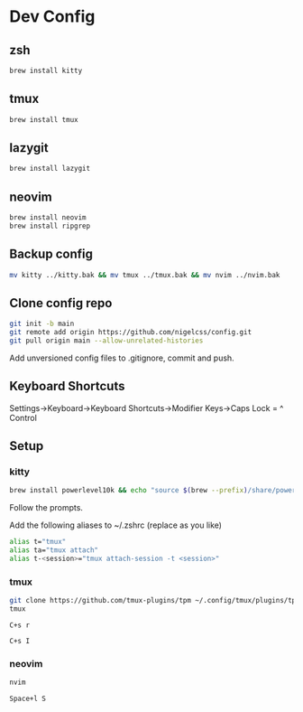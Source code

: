 # Dev Config

## zsh
```zsh
brew install kitty
```

## tmux
```zsh
brew install tmux
```

## lazygit
```zsh
brew install lazygit
```

## neovim
```zsh
brew install neovim
brew install ripgrep
```

## Backup config
```zsh
mv kitty ../kitty.bak && mv tmux ../tmux.bak && mv nvim ../nvim.bak
```

## Clone config repo
```zsh
git init -b main
git remote add origin https://github.com/nigelcss/config.git
git pull origin main --allow-unrelated-histories
```

Add unversioned config files to .gitignore, commit and push.

## Keyboard Shortcuts
Settings->Keyboard->Keyboard Shortcuts->Modifier Keys->Caps Lock = ^ Control

## Setup

### kitty
```zsh
brew install powerlevel10k && echo "source $(brew --prefix)/share/powerlevel10k/powerlevel10k.zsh-theme" >>~/.zshrc && source ~/.zshrc
```

Follow the prompts.

Add the following aliases to ~/.zshrc (replace <session> as you like)
```zsh
alias t="tmux"
alias ta="tmux attach"
alias t-<session>="tmux attach-session -t <session>"
```

### tmux
```zsh
git clone https://github.com/tmux-plugins/tpm ~/.config/tmux/plugins/tpm
tmux
```
`C+s r`

`C+s I`

### neovim
```zsh
nvim
```

`Space+l S`
